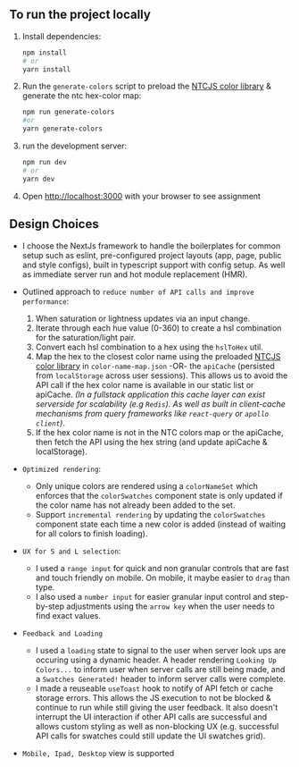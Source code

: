 ## To run the project locally

1. Install dependencies:

   ```bash
   npm install
   # or
   yarn install
   ```

2. Run the `generate-colors` script to preload the [NTCJS color library](https://www.npmjs.com/package/ntcjs) & generate the ntc hex-color map:

   ```bash
   npm run generate-colors
   #or
   yarn generate-colors
   ```

3. run the development server:

   ```bash
   npm run dev
   # or
   yarn dev
   ```

4. Open [http://localhost:3000](http://localhost:3000) with your browser to see assignment

## Design Choices

- I choose the NextJs framework to handle the boilerplates for common setup such as eslint, pre-configured project layouts (app, page, public and style configs), built in typescript support with config setup. As well as immediate server run and hot module replacement (HMR).
- Outlined approach to `reduce number of API calls and improve performance`:

  1.  When saturation or lightness updates via an input change.
  2.  Iterate through each hue value (0-360) to create a hsl combination for the saturation/light pair.
  3.  Convert each hsl combination to a hex using the `hslToHex` util.
  4.  Map the hex to the closest color name using the preloaded [NTCJS color library](https://www.npmjs.com/package/ntcjs) in `color-name-map.json` -OR- the `apiCache` (persisted from `localStorage` across user sessions). This allows us to avoid the API call if the hex color name is available in our static list or apiCache. _(In a fullstack application this cache layer can exist serverside for scalability (e.g `Redis`). As well as built in client-cache mechanisms from query frameworks like `react-query` or `apollo client`)_.
  5.  If the hex color name is not in the NTC colors map or the apiCache, then fetch the API using the hex string (and update apiCache & localStorage).

- `Optimized rendering`:

  - Only unique colors are rendered using a `colorNameSet` which enforces that the `colorSwatches` component state is only updated if the color name has not already been added to the set.
  - Support `incremental rendering` by updating the `colorSwatches` component state each time a new color is added (instead of waiting for all colors to finish loading).

- `UX for S and L selection`:

  - I used a `range input` for quick and non granular controls that are fast and touch friendly on mobile. On mobile, it maybe easier to `drag` than type.
  - I also used a `number input` for easier granular input control and step-by-step adjustments using the `arrow key` when the user needs to find exact values.

- `Feedback and Loading`

  - I used a `loading` state to signal to the user when server look ups are occuring using a dynamic header. A header rendering `Looking Up Colors...` to inform user when server calls are still being made, and a `Swatches Generated!` header to inform server calls were complete.
  - I made a reuseable `useToast` hook to notify of API fetch or cache storage errors. This allows the JS execution to not be blocked & continue to run while still giving the user feedback. It also doesn't interrupt the UI interaction if other API calls are successful and allows custom styling as well as non-blocking UX (e.g. successful API calls for swatches could still update the UI swatches grid).

- `Mobile, Ipad, Desktop` view is supported
